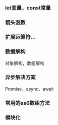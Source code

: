 ### let变量，const常量



### 箭头函数



### 扩展运算符...



### 数据解构

对象解构，数组解构



### 异步解决方案

Promise，async，await



### 常用的es6数组方法



### 模块化